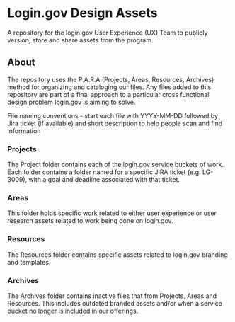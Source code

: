 # Login.gov Design Assets
A repository for the login.gov User Experience (UX) Team to publicly version, store and share assets from the program.

## About

The repository uses the P.A.R.A (Projects, Areas, Resources, Archives) method for organizing and cataloging our files. Any files added to this repository are part of a final approach to a particular cross functional design problem login.gov is aiming to solve. 

File naming conventions - start each file with YYYY-MM-DD followed by Jira ticket (if available) and short description to help people scan and find information

### Projects

The Project folder contains each of the login.gov service buckets of work. Each folder contains a folder named for a specific JIRA ticket (e.g. LG-3009), with a goal and deadline associated with that ticket.

### Areas

This folder holds specific work related to either user experience or user research assets related to work being done on login.gov.

### Resources

The Resources folder contains specific assets related to login.gov branding and templates.

### Archives

The Archives folder contains inactive files that from Projects, Areas and Resources. This includes outdated branded assets and/or when a service bucket no longer is included in our offerings.
